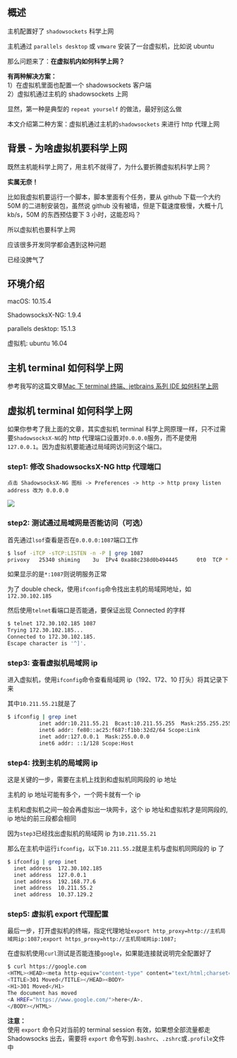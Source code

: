 [//title]: (Mac下虚拟机如何使用主机的shadowsockets科学上网)
[//englishtitle]: (mac-virtual-machine-proxy-through-host-machine-shadowsocks)
[//category]: (mac,shadowsocks,gfw)
[//tags]: (mac,shadowsocks,gfw,terminal,proxy,virtual-machine,科学上网,翻墙)
[//createtime]: (2020-04-29)
[//updatetime]: (2020-04-29)

## 概述

主机配置好了 `shadowsockets` 科学上网

主机通过 `parallels desktop` 或 `vmware` 安装了一台虚拟机，比如说 ubuntu

那么问题来了：**在虚拟机内如何科学上网？**

**有两种解决方案：**  
1）在虚拟机里面也配置一个 shadowsockets 客户端  
2）虚拟机通过主机的 shadowsockets 上网

显然，第一种是典型的 `repeat yourself` 的做法，最好别这么做

本文介绍第二种方案：虚拟机通过主机的`shadowsockets` 来进行 http 代理上网

## 背景 - 为啥虚拟机要科学上网

既然主机能科学上网了，用主机不就得了，为什么要折腾虚拟机科学上网？

**实属无奈！**

比如我虚拟机要运行一个脚本，脚本里面有个任务，要从 github 下载一个大约 50M 的二进制安装包，虽然说 github 没有被墙，但是下载速度极慢，大概十几 kb/s，50M 的东西预估要下 3 小时，这能忍吗？

所以虚拟机也要科学上网

应该很多开发同学都会遇到这种问题

已经没脾气了

## 环境介绍

macOS: 10.15.4

ShadowsocksX-NG: 1.9.4

parallels desktop: 15.1.3

虚拟机: ubuntu 16.04

## 主机 terminal 如何科学上网

参考我写的这篇文章[Mac 下 terminal 终端、jetbrains 系列 IDE 如何科学上网](https://liushiming.cn/article/mac-terminal-proxy-though-shadowsocks-pass-gfw/)

## 虚拟机 terminal 如何科学上网

如果你参考了我上面的文章，其实虚拟机 terminal 科学上网原理一样，只不过需要`ShadowsocksX-NG`的 http 代理端口设置对`0.0.0.0`服务，而不是使用`127.0.0.1`。因为虚拟机要能通过局域网访问到这个端口。

### step1: 修改 ShadowsocksX-NG http 代理端口

`点击 ShadowsocksX-NG 图标 -> Preferences -> http -> http proxy listen address 改为 0.0.0.0`

![](https://cdn.liushiming.cn/img/20200429085159.png)

### step2: 测试通过局域网是否能访问（可选）

首先通过`lsof`查看是否在`0.0.0.0:1087`端口工作

```bash
$ lsof -iTCP -sTCP:LISTEN -n -P | grep 1087
privoxy   25340 shiming    3u  IPv4 0xa88c238d0b494445      0t0  TCP *:1087 (LISTEN)
```

如果显示的是`*:1087`则说明服务正常

为了 double check，使用`ifconfig`命令找出主机的局域网地址，如`172.30.102.185`

然后使用`telnet`看端口是否能通，要保证出现 Connected 的字样

```bash
$ telnet 172.30.102.185 1087
Trying 172.30.102.185...
Connected to 172.30.102.185.
Escape character is '^]'.
```

### step3: 查看虚拟机局域网 ip

进入虚拟机，使用`ifconfig`命令查看局域网 ip（192、172、10 打头）将其记录下来

其中`10.211.55.21`就是了

```bash
$ ifconfig | grep inet
          inet addr:10.211.55.21  Bcast:10.211.55.255  Mask:255.255.255.0
          inet6 addr: fe80::ac25:f687:f1bb:32d2/64 Scope:Link
          inet addr:127.0.0.1  Mask:255.0.0.0
          inet6 addr: ::1/128 Scope:Host
```

### step4: 找到主机的局域网 ip

这是关键的一步，需要在主机上找到和虚拟机同网段的 ip 地址

主机的 ip 地址可能有多个，一个网卡就有一个 ip

主机和虚拟机之间一般会再虚拟出一块网卡，这个 ip 地址和虚拟机才是同网段的, ip 地址的前三段都会相同

因为`step3`已经找出虚拟机的局域网 ip 为`10.211.55.21`

那么在主机中运行`ifconfig`，以下`10.211.55.2`就是主机与虚拟机同网段的 ip 了

```bash
$ ifconfig | grep inet
  inet address  172.30.102.185
  inet address  127.0.0.1
  inet address  192.168.77.6
  inet address  10.211.55.2
  inet address  10.37.129.2
```

### step5: 虚拟机 export 代理配置

最后一步，打开虚拟机的终端，指定代理地址`export http_proxy=http://主机局域网ip:1087;export https_proxy=http://主机局域网ip:1087;`

在虚拟机使用`curl`测试是否能连接`google`，如果能连接就说明完全配置好了

```bash
$ curl https://google.com
<HTML><HEAD><meta http-equiv="content-type" content="text/html;charset=utf-8">
<TITLE>301 Moved</TITLE></HEAD><BODY>
<H1>301 Moved</H1>
The document has moved
<A HREF="https://www.google.com/">here</A>.
</BODY></HTML>
```

**注意：**  
使用 `export` 命令只对当前的 terminal session 有效，如果想全部流量都走 Shadowsocks 出去，需要将 `export` 命令写到`.bashrc`、`.zshrc`或`.profile`文件中
